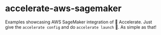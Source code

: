 # accelerate-aws-sagemaker
Examples showcasing AWS SageMaker integration of 🤗 Accelerate. Just give the `accelerate config` and do `accelerate launch` 🚀. As simple as that!
